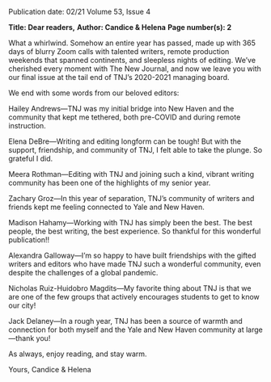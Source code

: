 Publication date: 02/21
Volume 53, Issue 4

**Title:  Dear readers,**
**Author: Candice & Helena**
**Page number(s): 2**

What a whirlwind. Somehow an entire year has passed, made up with 365 days of blurry Zoom calls with 
talented writers, remote production weekends that spanned continents, and sleepless nights of editing. We’ve 
cherished every moment with The New Journal, and now we leave you with our final issue at the tail end of 
TNJ’s 2020-2021 managing board. 

We end with some words from our beloved editors:

Hailey Andrews—TNJ was my initial bridge into New Haven and the community that kept me tethered, both 
pre-COVID and during remote instruction. 

Elena DeBre—Writing and editing longform can be tough! But with the support, friendship, and community of 
TNJ, I felt able to take the plunge. So grateful I did. 

Meera Rothman—Editing with TNJ and joining such a kind, vibrant writing community has been one of the 
highlights of my senior year. 

Zachary Groz—In this year of separation, TNJ’s community of writers and friends kept me feeling connected to 
Yale and New Haven. 

Madison Hahamy—Working with TNJ has simply been the best. The best people, the best writing, the best 
experience. So thankful for this wonderful publication!! 

Alexandra Galloway—I’m so happy to have built friendships with the gifted writers and editors who have made 
TNJ such a wonderful community, even despite the challenges of a global pandemic. 

Nicholas Ruiz-Huidobro Magdits—My favorite thing about TNJ is that we are one of the few groups that 
actively encourages students to get to know our city! 

Jack Delaney—In a rough year, TNJ has been a source of warmth and connection for both myself and the Yale 
and New Haven community at large—thank you!

As always, enjoy reading, and stay warm.

Yours,
Candice & Helena
